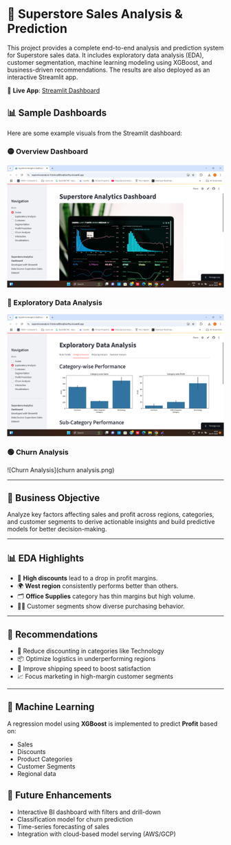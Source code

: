 # 🛒 Superstore Sales Analysis & Prediction

This project provides a complete end-to-end analysis and prediction system for Superstore sales data. It includes exploratory data analysis 
(EDA), customer segmentation, machine learning modeling using XGBoost, and business-driven recommendations. The results are also deployed as an 
interactive Streamlit app.

🔗 **Live App**: [Streamlit Dashboard](https://superstoreanalysis-f5dckrcxdfl2xnjtbe3ftp.streamlit.app/)

## 📊 Sample Dashboards

Here are some example visuals from the Streamlit dashboard:

### 🟡 Overview Dashboard
![Overview Dashboard](dashboard.png)

### 🔵 Exploratory Data Analysis
![Data Analysis](eda.png)

### 🟢 Churn Analysis
![Churn Analysis](churn analysis.png)


-------
## 📌 Business Objective

Analyze key factors affecting sales and profit across regions, categories, and customer segments to derive actionable insights and build 
predictive models for better decision-making.

-------
## 📊 EDA Highlights

- 💸 **High discounts** lead to a drop in profit margins.
- 🌍 **West region** consistently performs better than others.
- 🗂️ **Office Supplies** category has thin margins but high volume.
- 🧍‍♂️ Customer segments show diverse purchasing behavior.

-------
## 📌 Recommendations

- 🔻 Reduce discounting in categories like Technology
- 📦 Optimize logistics in underperforming regions
- 🚚 Improve shipping speed to boost satisfaction
- 📈 Focus marketing in high-margin customer segments

-------

## 🤖 Machine Learning

A regression model using **XGBoost** is implemented to predict **Profit** based on:

- Sales
- Discounts
- Product Categories
- Customer Segments
- Regional data


## 🔮 Future Enhancements

- Interactive BI dashboard with filters and drill-down
- Classification model for churn prediction
- Time-series forecasting of sales
- Integration with cloud-based model serving (AWS/GCP)

